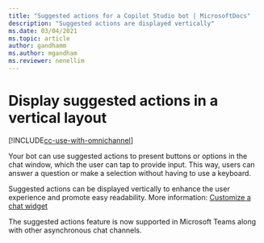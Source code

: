 ```yaml
---
title: "Suggested actions for a Copilot Studio bot | MicrosoftDocs"
description: "Suggested actions are displayed vertically"
ms.date: 03/04/2021
ms.topic: article
author: gandhamm
ms.author: mgandham
ms.reviewer: nenellim
---
```


# Display suggested actions in a vertical layout



[!INCLUDE[cc-use-with-omnichannel](../includes/cc-use-with-omnichannel.md)]

Your bot can use suggested actions to present buttons or options in the chat window, which the user can tap to provide input. This way, users can answer a question or make a selection without having to use a keyboard.

Suggested actions can be displayed vertically to enhance the user experience and promote easy readability. More information: [Customize a chat widget](customize-chat-widget.md)

The suggested actions feature is now supported in Microsoft Teams along with other asynchronous chat channels.
